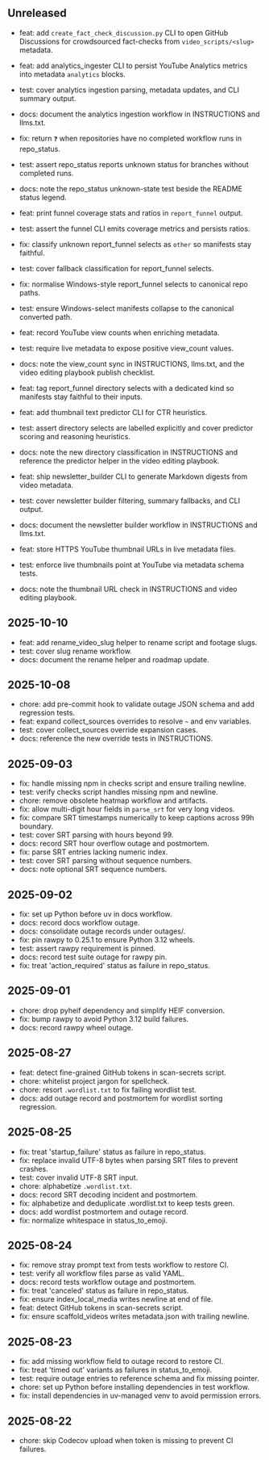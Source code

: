 ## Unreleased
- feat: add `create_fact_check_discussion.py` CLI to open GitHub Discussions for
  crowdsourced fact-checks from `video_scripts/<slug>` metadata.
- feat: add analytics_ingester CLI to persist YouTube Analytics metrics into
  metadata `analytics` blocks.
- test: cover analytics ingestion parsing, metadata updates, and CLI summary
  output.
- docs: document the analytics ingestion workflow in INSTRUCTIONS and llms.txt.
- fix: return `❓` when repositories have no completed workflow runs in repo_status.
- test: assert repo_status reports unknown status for branches without completed runs.
- docs: note the repo_status unknown-state test beside the README status legend.
- feat: print funnel coverage stats and ratios in `report_funnel` output.
- test: assert the funnel CLI emits coverage metrics and persists ratios.
- fix: classify unknown report_funnel selects as `other` so manifests stay faithful.
- test: cover fallback classification for report_funnel selects.
- fix: normalise Windows-style report_funnel selects to canonical repo paths.
- test: ensure Windows-select manifests collapse to the canonical converted path.
- feat: record YouTube view counts when enriching metadata.
- test: require live metadata to expose positive view_count values.
- docs: note the view_count sync in INSTRUCTIONS, llms.txt, and the
  video editing playbook publish checklist.
- feat: tag report_funnel directory selects with a dedicated kind so manifests stay
  faithful to their inputs.
- feat: add thumbnail text predictor CLI for CTR heuristics.
- test: assert directory selects are labelled explicitly and cover predictor scoring
  and reasoning heuristics.
- docs: note the new directory classification in INSTRUCTIONS and reference the
  predictor helper in the video editing playbook.
- feat: ship newsletter_builder CLI to generate Markdown digests from video metadata.
- test: cover newsletter builder filtering, summary fallbacks, and CLI output.
- docs: document the newsletter builder workflow in INSTRUCTIONS and llms.txt.

- feat: store HTTPS YouTube thumbnail URLs in live metadata files.
- test: enforce live thumbnails point at YouTube via metadata schema tests.
- docs: note the thumbnail URL check in INSTRUCTIONS and video editing playbook.

## 2025-10-10
- feat: add rename_video_slug helper to rename script and footage slugs.
- test: cover slug rename workflow.
- docs: document the rename helper and roadmap update.

## 2025-10-08
- chore: add pre-commit hook to validate outage JSON schema and add regression tests.
- feat: expand collect_sources overrides to resolve `~` and env variables.
- test: cover collect_sources override expansion cases.
- docs: reference the new override tests in INSTRUCTIONS.

## 2025-09-03
- fix: handle missing npm in checks script and ensure trailing newline.
- test: verify checks script handles missing npm and newline.
- chore: remove obsolete heatmap workflow and artifacts.
- fix: allow multi-digit hour fields in `parse_srt` for very long videos.
- fix: compare SRT timestamps numerically to keep captions across 99h boundary.
- test: cover SRT parsing with hours beyond 99.
- docs: record SRT hour overflow outage and postmortem.
- fix: parse SRT entries lacking numeric index.
- test: cover SRT parsing without sequence numbers.
- docs: note optional SRT sequence numbers.

## 2025-09-02
- fix: set up Python before uv in docs workflow.
- docs: record docs workflow outage.
- docs: consolidate outage records under outages/.
- fix: pin rawpy to 0.25.1 to ensure Python 3.12 wheels.
- test: assert rawpy requirement is pinned.
- docs: record test suite outage for rawpy pin.
- fix: treat 'action_required' status as failure in repo_status.

## 2025-09-01
- chore: drop pyheif dependency and simplify HEIF conversion.
- fix: bump rawpy to avoid Python 3.12 build failures.
- docs: record rawpy wheel outage.

## 2025-08-27
- feat: detect fine-grained GitHub tokens in scan-secrets script.
- chore: whitelist project jargon for spellcheck.
- chore: resort `.wordlist.txt` to fix failing wordlist test.
- docs: add outage record and postmortem for wordlist sorting regression.

## 2025-08-25
- fix: treat 'startup_failure' status as failure in repo_status.
- fix: replace invalid UTF-8 bytes when parsing SRT files to prevent crashes.
- test: cover invalid UTF-8 SRT input.
- chore: alphabetize `.wordlist.txt`.
- docs: record SRT decoding incident and postmortem.
- fix: alphabetize and deduplicate .wordlist.txt to keep tests green.
- docs: add wordlist postmortem and outage record.
- fix: normalize whitespace in status_to_emoji.

## 2025-08-24
- fix: remove stray prompt text from tests workflow to restore CI.
- test: verify all workflow files parse as valid YAML.
- docs: record tests workflow outage and postmortem.
- fix: treat 'canceled' status as failure in repo_status.
- fix: ensure index_local_media writes newline at end of file.
- feat: detect GitHub tokens in scan-secrets script.
- fix: ensure scaffold_videos writes metadata.json with trailing newline.

## 2025-08-23
- fix: add missing workflow field to outage record to restore CI.
- fix: treat 'timed out' variants as failures in status_to_emoji.
- test: require outage entries to reference schema and fix missing pointer.
- chore: set up Python before installing dependencies in test workflow.
- fix: install dependencies in uv-managed venv to avoid permission errors.

## 2025-08-22
- chore: skip Codecov upload when token is missing to prevent CI failures.
